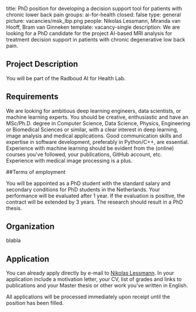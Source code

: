 title: PhD position for developing a decision support tool for patients with chronic lower back pain
groups: ai-for-health 
closed: false
type: general
picture: vacancies/msk_lbp.png
people: Nikolas Lessmann, Miranda van Hooff, Bram van Ginneken 
template: vacancy-single
description: We are looking for a PhD candidate for the project AI-based MRI analysis for treatment decision support in patients with chronic degenerative low back pain.

## Project Description

You will be part of the Radboud AI for Health Lab.

## Requirements

We are looking for ambitious deep learning engineers, data scientists, or machine learning experts. You should be creative, enthusiastic and have an MSc/Ph.D. degree in Computer Science, Data Science, Physics, Engineering or Biomedical Sciences or similar, with a clear interest in deep learning, image analysis and medical applications. Good communication skills and expertise in software development, preferably in Python/C++, are essential. Experience with machine learning should be evident from the (online) courses you've followed, your publications, GitHub account, etc. Experience with medical image processing is a plus.

##Terms of employment

You will be appointed as a PhD student with the standard salary and secondary conditions for PhD students in the Netherlands. Your performance will be evaluated after 1 year. If the evaluation is positive, the contract will be extended by 3 years. The research should result in a PhD thesis.

## Organization

blabla

## Application

You can already apply directly by e-mail to [Nikolas Lessmann](mailto:nikolas.lessmann@radboudumc.nl). In your application include a motivation letter, your CV, list of grades and links to publications and your Master thesis or other work you’ve written in English.

All applications will be processed immediately upon receipt until the position has been filled.
